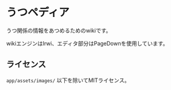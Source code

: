 うつペディア
=======

うつ関係の情報をあつめるためのwikiです。

wikiエンジンはIrwi、エディタ部分はPageDownを使用しています。

## ライセンス

`app/assets/images/` 以下を除いてMITライセンス。